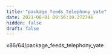 ```yaml
---
title: "package_feeds_telephony_yate"
date: 2021-08-01 09:56:19.272746
hidden: false
draft: false
---
```


x86/64/package_feeds_telephony_yate

